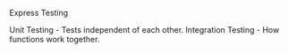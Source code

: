 Express Testing

Unit Testing - Tests independent of each other.
Integration Testing - How functions work together.